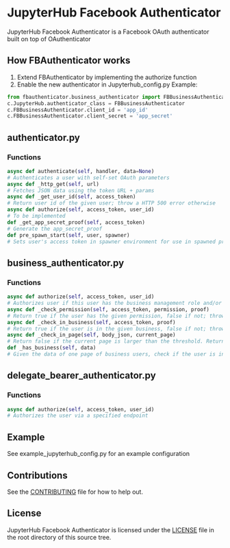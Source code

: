 # JupyterHub Facebook Authenticator
JupyterHub Facebook Authenticator is a Facebook OAuth authenticator built on top of OAuthenticator


## How FBAuthenticator works
1. Extend FBAuthenticator by implementing the authorize function
2. Enable the new authenticator in Jupyterhub_config.py
Example:
```python
from fbauthenticator.business_authenticator import FBBusinessAuthenticator
c.JupyterHub.authenticator_class = FBBusinessAuthenticator
c.FBBusinessAuthenticator.client_id = 'app_id'
c.FBBusinessAuthenticator.client_secret = 'app_secret'
```
## authenticator.py
### Functions
```python
async def authenticate(self, handler, data=None)
# Authenticates a user with self-set OAuth parameters
async def _http_get(self, url)
# Fetches JSON data using the token URL + params
async def _get_user_id(self, access_token)
# Return user id of the given user; throw a HTTP 500 error otherwise
async def authorize(self, access_token, user_id)
# To be implemented
def _get_app_secret_proof(self, access_token)
# Generate the app_secret_proof
def pre_spawn_start(self, user, spawner)
# Sets user's access token in spawner environment for use in spawned processes, if it exists
```
## business_authenticator.py
### Functions
```python
async def authorize(self, access_token, user_id)
# Authorizes user if this user has the business management role and/or if this user is in the business
async def _check_permission(self, access_token, permission, proof)
# Return true if the user has the given permission, false if not; throw a HTTP 500 error otherwise
async def _check_in_business(self, access_token, proof)
# Return true if the user is in the given business, false if not; throw a HTTP 500 error otherwise
async def _check_in_page(self, body_json, current_page)
# Return false if the current page is larger than the threshold. Return true if the user is in the given page. Then recursively check the next page if it exists, return false if not. Throw a HTTP 500 error otherwise.
def _has_business(self, data)
# Given the data of one page of business users, check if the user is in the business. Return true if the user is in the business, false otherwise.
```
## delegate_bearer_authenticator.py
### Functions
```python
async def authorize(self, access_token, user_id)
# Authorizes the user via a specified endpoint
```

## Example
See example_jupyterhub_config.py for an example configuration

## Contributions

See the [CONTRIBUTING](CONTRIBUTING.md) file for how to help out.

## License
JupyterHub Facebook Authenticator is licensed under the [LICENSE](LICENSE) file in the root directory of this source tree.
